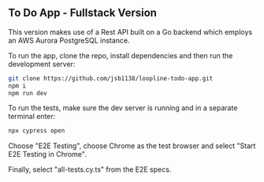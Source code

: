 ## To Do App - Fullstack Version

This version makes use of a Rest API built on a Go backend which employs an AWS Aurora PostgreSQL instance.

To run the app, clone the repo, install dependencies and then run the development server:

```bash
git clone https://github.com/jsb1138/loopline-todo-app.git
npm i
npm run dev
```

To run the tests, make sure the dev server is running and in a separate terminal enter:

```bash
npx cypress open
```

Choose "E2E Testing", choose Chrome as the test browser and select "Start E2E Testing in Chrome".

Finally, select "all-tests.cy.ts" from the E2E specs.
